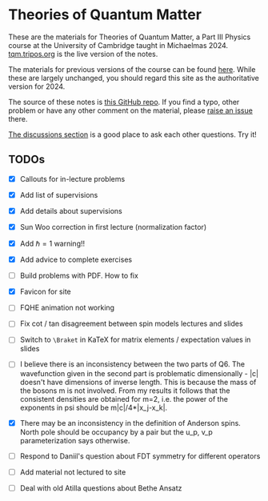 # Theories of Quantum Matter

These are the materials for Theories of Quantum Matter, a Part III Physics course at the University of Cambridge taught in Michaelmas 2024. [tqm.tripos.org](https://tqm.tripos.org/) is the live version of the notes. 

The materials for previous versions of the course can be found [here](https://austen.uk/courses/). While these are largely unchanged, you should regard this site as the authoritative version for 2024.

The source of these notes is [this GitHub repo](https://github.com/AustenLamacraft/tqm-quarto). If you find a typo, other problem or have any other comment on the material, please [raise an issue](https://github.com/AustenLamacraft/tqm-quarto/issues) there.

[The discussions section](https://github.com/AustenLamacraft/tqm-quarto/discussions/) is a good place to ask each other questions. Try it!



## TODOs

- [X] Callouts for in-lecture problems
- [X] Add list of supervisions
- [X] Add details about supervisions
- [X] Sun Woo correction in first lecture (normalization factor)
- [X] Add $\hbar =1$ warning!!
- [X] Add advice to complete exercises
- [ ] Build problems with PDF. How to fix
- [X] Favicon for site
- [ ] FQHE animation not working
- [ ] Fix cot / tan disagreement between spin models lectures and slides
- [ ] Switch to `\Braket` in KaTeX for matrix elements / expectation values in slides
- [ ] I believe there is an inconsistency between the two parts of Q6. The wavefunction given in the second part is problematic dimensionally - |c| doesn't have dimensions of inverse length. This is because the mass of the bosons m is not involved. From my results it follows that the consistent densities are obtained for m=2, i.e. the power of the exponents in psi should be m|c|/4*|x_j-x_k|.
- [X] There may be an inconsistency in the definition of Anderson spins. North pole should be occupancy by a pair but the u_p, v_p parameterization says otherwise.

- [ ] Respond to Daniil's question about FDT symmetry for different operators 

- [ ] Add material not lectured to site

- [ ] Deal with old Atilla questions about Bethe Ansatz